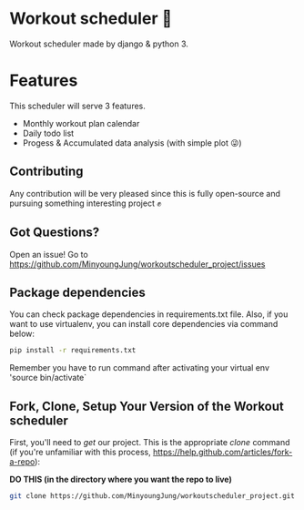 # Workout scheduler :muscle:

Workout scheduler made by django & python 3.

# Features

This scheduler will serve 3 features.
- Monthly workout plan calendar
- Daily todo list
- Progess & Accumulated data analysis (with simple plot :stuck_out_tongue_winking_eye:)

## Contributing

Any contribution will be very pleased since this is fully open-source and pursuing something interesting project :fist:

## Got Questions?

Open an issue! Go to https://github.com/MinyoungJung/workoutscheduler_project/issues

## Package dependencies

You can check package dependencies in requirements.txt file.
Also, if you want to use virtualenv, you can install core dependencies via command below:
```bash
pip install -r requirements.txt
```
Remember you have to run command after activating your virtual env 'source bin/activate`

## Fork, Clone, Setup Your Version of the Workout scheduler

First, you'll need to *get* our project. This is the appropriate *clone* command (if you're unfamiliar with this process, https://help.github.com/articles/fork-a-repo):

**DO THIS (in the directory where you want the repo to live)**

```bash
git clone https://github.com/MinyoungJung/workoutscheduler_project.git
```




